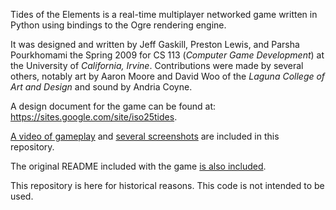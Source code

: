 Tides of the Elements is a real-time multiplayer networked game written
in Python using bindings to the Ogre rendering engine.

It was designed and written by Jeff Gaskill, Preston Lewis, and Parsha
Pourkhomami the Spring 2009 for CS 113 (*Computer Game Development*) at
the University of *California, Irvine*. Contributions were made by
several others, notably art by Aaron Moore and David Woo of the *Laguna
College of Art and Design* and sound by Andria Coyne.

A design document for the game can be found at:
https://sites.google.com/site/iso25tides.

[A video of gameplay](media/tote.wmv) and [several
screenshots](media/screenshots) are included in this repository.

The original README included with the game [is also
included](readme.txt).

This repository is here for historical reasons. This code is not
intended to be used.

